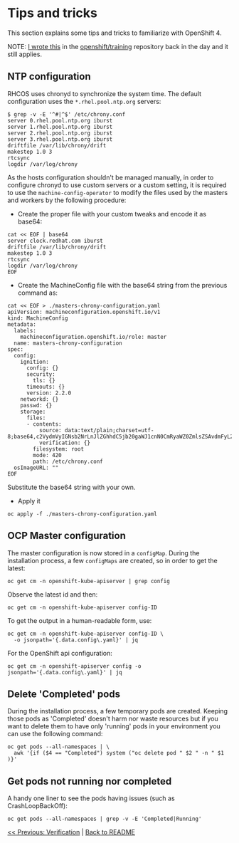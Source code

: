 # Tips and tricks
This section explains some tips and tricks to familiarize with OpenShift 4.

NOTE: [I wrote this](https://github.com/openshift/training/commit/eab9062e2b5c6a31f510dc2a0e813ee5221e4452) in the [openshift/training](https://github.com/openshift/training/blob/master/docs/97-tips-and-tricks.md) repository back in the day and it still applies.

## NTP configuration

RHCOS uses chronyd to synchronize the system time. The default configuration
uses the `*.rhel.pool.ntp.org` servers:

```
$ grep -v -E '^#|^$' /etc/chrony.conf
server 0.rhel.pool.ntp.org iburst
server 1.rhel.pool.ntp.org iburst
server 2.rhel.pool.ntp.org iburst
server 3.rhel.pool.ntp.org iburst
driftfile /var/lib/chrony/drift
makestep 1.0 3
rtcsync
logdir /var/log/chrony
```

As the hosts configuration shouldn't be managed manually, in order to configure
chronyd to use custom servers or a custom setting, it is required to use the
`machine-config-operator` to modify the files used by the masters and workers
by the following procedure:

* Create the proper file with your custom tweaks and encode it as base64:

```
cat << EOF | base64
server clock.redhat.com iburst
driftfile /var/lib/chrony/drift
makestep 1.0 3
rtcsync
logdir /var/log/chrony
EOF
```

* Create the MachineConfig file with the base64 string from the previous command
as:

```
cat << EOF > ./masters-chrony-configuration.yaml
apiVersion: machineconfiguration.openshift.io/v1
kind: MachineConfig
metadata:
  labels:
    machineconfiguration.openshift.io/role: master
  name: masters-chrony-configuration
spec:
  config:
    ignition:
      config: {}
      security:
        tls: {}
      timeouts: {}
      version: 2.2.0
    networkd: {}
    passwd: {}
    storage:
      files:
      - contents:
          source: data:text/plain;charset=utf-8;base64,c2VydmVyIGNsb2NrLnJlZGhhdC5jb20gaWJ1cnN0CmRyaWZ0ZmlsZSAvdmFyL2xpYi9jaHJvbnkvZHJpZnQKbWFrZXN0ZXAgMS4wIDMKcnRjc3luYwpsb2dkaXIgL3Zhci9sb2cvY2hyb255Cg==
          verification: {}
        filesystem: root
        mode: 420
        path: /etc/chrony.conf
  osImageURL: ""
EOF
```

Substitute the base64 string with your own.

* Apply it

```
oc apply -f ./masters-chrony-configuration.yaml
```

## OCP Master configuration
The master configuration is now stored in a `configMap`. During the installation
process, a few `configMaps` are created, so in order to get the latest:

```
oc get cm -n openshift-kube-apiserver | grep config
```

Observe the latest id and then:

```
oc get cm -n openshift-kube-apiserver config-ID
```

To get the output in a human-readable form, use:

```
oc get cm -n openshift-kube-apiserver config-ID \
  -o jsonpath='{.data.config\.yaml}' | jq
```

For the OpenShift api configuration:

```
oc get cm -n openshift-apiserver config -o jsonpath='{.data.config\.yaml}' | jq
```

## Delete 'Completed' pods

During the installation process, a few temporary pods are created. Keeping those
pods as 'Completed' doesn't harm nor waste resources but if you want to delete
them to have only 'running' pods in your environment you can use the following
command:

```
oc get pods --all-namespaces | \
  awk '{if ($4 == "Completed") system ("oc delete pod " $2 " -n " $1 )}'
```

## Get pods not running nor completed

A handy one liner to see the pods having issues (such as CrashLoopBackOff):

```
oc get pods --all-namespaces | grep -v -E 'Completed|Running'
```

[<< Previous: Verification](14-verification.md) | [Back to README](../README.md)
